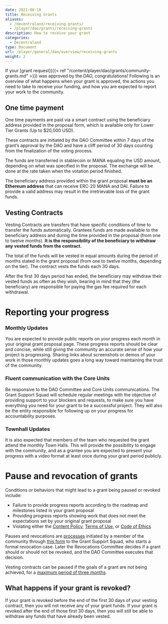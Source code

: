 ```yaml
---
date: 2021-06-18
title: Receiving Grants
aliases:
  - /decentraland/receiving-grants/
  - /player/dao/grants/receiving-grants
description: How to receive your grant
categories:
  - Decentraland
type: Document
url: /player/general/dao/overview/receiving-grants
weight: 2
---
```



If your [grant request]({{< ref "/content/player/dao/grants/community-grants.md" >}}) was approved by the DAO, congratulations! Following is an overview of what happens when your grant is approved, the actions you need to take to receive your funding, and how you are expected to report your work to the community.


## One time payment
One time payments are paid via a smart contract using the beneficiary address provided in the proposal form, which is available only for Lower Tier Grants (Up to $20,000 USD).

These contracts are initiated by the DAO Committee within 7 days of the grant’s approval by the DAO and have a cliff period of 30 days counting from the finalization of the voting process.

The funds are transferred in stablecoin or MANA equaling the USD amount, depending on what was specified in the proposal. The exchange will be done at the rate taken when the votation period finished.

The beneficiary address provided within the grant proposal **must be an Ethereum address** that can receive ERC-20 MANA and DAI. Failure to provide a valid address may result in the irretrievable loss of the grant funds.

## Vesting Contracts
Vesting Contracts are transfers that have specific conditions of time to transfer the funds automatically. Grantees funds are made available to the beneficiary address and during the time provided in the proposal (from one to twelve months). **It is the responsibility of the beneficiary to withdraw any vested funds from the contract.**

The total of the funds will be vested in equal amounts during the period of months stated in the grant proposal (from one to twelve months, depending on the tier). The contract vests the funds each 30 days.

After the first 30 days period has ended, the beneficiary may withdraw their vested funds as often as they wish, bearing in mind that they (the beneficiary) are responsible for paying the gas fee required for each withdrawal.


# Reporting your progress

### Monthly Updates
You are expected to provide public reports on your progress each month in your original grant proposal page. These progress reports should be clear and concise, while still giving the community an accurate sense of how your project is progressing. Sharing links about screenshots or demos of your work in those monthly updates goes a long way toward maintaining the trust of the community. 

### Fluent communication with the Core Units
Be responsive to the DAO Committee and Core Units communications. The Grant Support Squad will schedule regular meetings with the objective of providing support to your blockers and requests, to make sure you have everything you need for your grant to be a successful project. They will also be the entity responsible for following up on your progress for accountability purposes.

### Townhall Updates

It is also expected that members of the team who requested the grant attend the monthly Town Halls. This will provide the possibility to engage with the community, and as a grantee you are expected to present your progress with a video format at least once during your grant period publicly. 

# Pause and revocation of grants
Conditions or behaviors that might lead to a grant being paused or revoked include:
* Failure to provide progress reports according to the roadmap and milestones listed in your grant proposal
* Providing progress reports showing work that does not meet the expectations set by your original grant proposal
* Violating either the [Content Policy](https://decentraland.org/content), [Terms of Use](https://decentraland.org/terms), or [Code of Ethics](https://decentraland.org/ethics)

Pauses and revocations are  [processes](https://governance.decentraland.org/proposal/?id=ce104d00-7d94-11ed-8456-a323c09ee17e)  initiated by a member of the community through  [this form](https://docs.google.com/forms/d/e/1FAIpQLSd63qjesnGcUa-m6HxHJfgouJhX46AT0UfQs7oszQIxdikA3A/viewform)  to the Grant Support Squad, who starts a formal revocation case. Later the Revocations Committee decides if a grant should or should not be revoked, and the DAO Committee executes that decision. 

Vesting contracts can be paused if the goals of a grant are not being achieved, for a [maximum period of three months](https://decentraland.org/governance/proposal/?id=d20c8871-b7b2-4a87-b692-b84ef3331c60).

## What happens if your grant is revoked?
If your grant is revoked before the end of the first 30 days of your vesting contract, then you will not receive any of your grant funds.
If your grant is revoked after the end of those first 30 days, then you will still be able to withdraw any funds that have already been vested.
